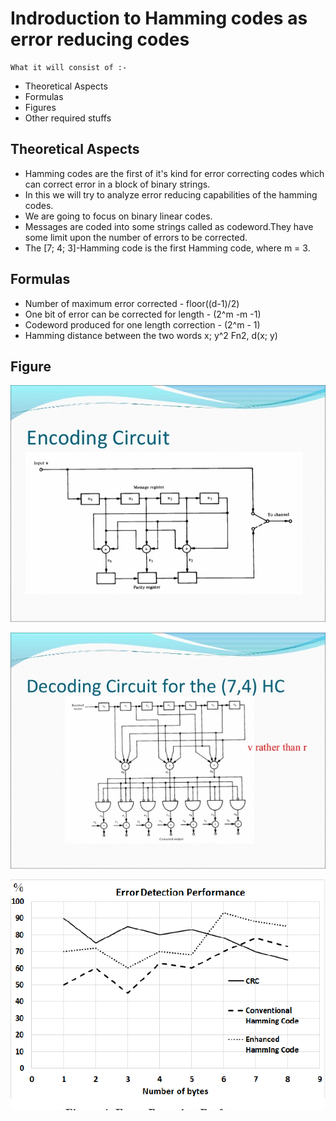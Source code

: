 # Indroduction to Hamming codes as error reducing codes

```
What it will consist of :- 
```

* Theoretical Aspects
* Formulas
* Figures
* Other required stuffs

## Theoretical Aspects

* Hamming codes are the first of it's kind for error correcting codes which can correct error in a block of binary strings. 
* In this we will try to analyze error reducing capabilities of the hamming codes. 
* We are going to focus on binary linear codes. 
* Messages are coded into some strings called as codeword.They have some limit upon the number of errors to be corrected.
* The [7; 4; 3]-Hamming code is the first Hamming code, where m = 3.

## Formulas

* Number of maximum error corrected - floor((d-1)/2)
* One bit of error can be corrected for length - (2^m -m -1)
* Codeword produced for one length correction - (2^m - 1)
* Hamming distance between the two words x; y^2 Fn2, d(x; y)

## Figure

![Hamming Code](hammingcoding.jpg)

![Hamming Decoding](simpledecoding.jpg)

![Comparison with Convolution](comparison.png)

